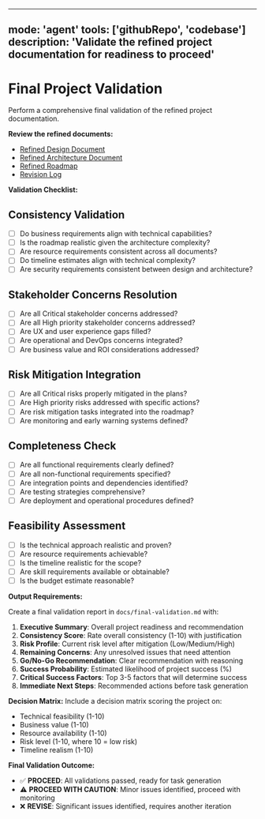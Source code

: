 
---
mode: 'agent'
tools: ['githubRepo', 'codebase']
description: 'Validate the refined project documentation for readiness to proceed'
---

# Final Project Validation

Perform a comprehensive final validation of the refined project documentation.

**Review the refined documents:**
- [Refined Design Document](../../docs/design-document-v2.md)
- [Refined Architecture Document](../../docs/architecture-document-v2.md)
- [Refined Roadmap](../../docs/roadmap-v2.md)
- [Revision Log](../../docs/revision-log.md)

**Validation Checklist:**

## Consistency Validation
- [ ] Do business requirements align with technical capabilities?
- [ ] Is the roadmap realistic given the architecture complexity?
- [ ] Are resource requirements consistent across all documents?
- [ ] Do timeline estimates align with technical complexity?
- [ ] Are security requirements consistent between design and architecture?

## Stakeholder Concerns Resolution
- [ ] Are all Critical stakeholder concerns addressed?
- [ ] Are all High priority stakeholder concerns addressed?
- [ ] Are UX and user experience gaps filled?
- [ ] Are operational and DevOps concerns integrated?
- [ ] Are business value and ROI considerations addressed?

## Risk Mitigation Integration
- [ ] Are all Critical risks properly mitigated in the plans?
- [ ] Are High priority risks addressed with specific actions?
- [ ] Are risk mitigation tasks integrated into the roadmap?
- [ ] Are monitoring and early warning systems defined?

## Completeness Check
- [ ] Are all functional requirements clearly defined?
- [ ] Are all non-functional requirements specified?
- [ ] Are integration points and dependencies identified?
- [ ] Are testing strategies comprehensive?
- [ ] Are deployment and operational procedures defined?

## Feasibility Assessment
- [ ] Is the technical approach realistic and proven?
- [ ] Are resource requirements achievable?
- [ ] Is the timeline realistic for the scope?
- [ ] Are skill requirements available or obtainable?
- [ ] Is the budget estimate reasonable?

**Output Requirements:**

Create a final validation report in `docs/final-validation.md` with:

1. **Executive Summary**: Overall project readiness and recommendation
2. **Consistency Score**: Rate overall consistency (1-10) with justification
3. **Risk Profile**: Current risk level after mitigation (Low/Medium/High)  
4. **Remaining Concerns**: Any unresolved issues that need attention
5. **Go/No-Go Recommendation**: Clear recommendation with reasoning
6. **Success Probability**: Estimated likelihood of project success (%)
7. **Critical Success Factors**: Top 3-5 factors that will determine success
8. **Immediate Next Steps**: Recommended actions before task generation

**Decision Matrix:**
Include a decision matrix scoring the project on:
- Technical feasibility (1-10)
- Business value (1-10) 
- Resource availability (1-10)
- Risk level (1-10, where 10 = low risk)
- Timeline realism (1-10)

**Final Validation Outcome:**
- ✅ **PROCEED**: All validations passed, ready for task generation
- ⚠️ **PROCEED WITH CAUTION**: Minor issues identified, proceed with monitoring
- ❌ **REVISE**: Significant issues identified, requires another iteration
